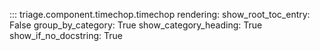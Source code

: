 ::: triage.component.timechop.timechop
    rendering:
        show_root_toc_entry: False
        group_by_category: True
        show_category_heading: True
        show_if_no_docstring: True        
